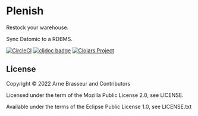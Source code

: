# Plenish

Restock your warehouse.

Sync Datomic to a RDBMS.

<!-- badges -->
[![CircleCI](https://circleci.com/gh/lambdaisland/{project}.svg?style=svg)](https://circleci.com/gh/lambdaisland/{project}) [![cljdoc badge](https://cljdoc.org/badge/lambdaisland/{project})](https://cljdoc.org/d/lambdaisland/{project}) [![Clojars Project](https://img.shields.io/clojars/v/lambdaisland/{project}.svg)](https://clojars.org/lambdaisland/{project})
<!-- /badges -->

## License

Copyright &copy; 2022 Arne Brasseur and Contributors

Licensed under the term of the Mozilla Public License 2.0, see LICENSE.

Available under the terms of the Eclipse Public License 1.0, see LICENSE.txt

